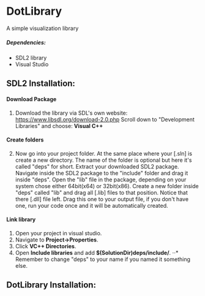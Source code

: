 # DotLibrary
A simple visualization library

##### Dependencies:
* SDL2 library
* Visual Studio

## SDL2 Installation:
#### Download Package
1. Download the library via SDL's own website:
https://www.libsdl.org/download-2.0.php
Scroll down to "Development Libraries" and choose: 
**Visual C++**

#### Create folders
2. Now go into your project folder. At the same place where your [.sln] is create a new directory.
The name of the folder is optional but here it's called "deps" for short.
Extract your downloaded SDL2 package.
Navigate inside the SDL2 package to the "include" folder and drag it inside "deps".
Open the "lib" file in the package, depending on your system chose either 64bit(x64) or 32bit(x86).
Create a new folder inside "deps" called "lib" and drag all [.lib] files to that position.
Notice that there [.dll] file left. Drag this one to your output file, if you don't have one, run your code once and it will be automatically created.

#### Link library
1. Open your project in visual studio. 
2. Navigate to **Project->Properties**. 
3. Click **VC++ Directories**. 
4. Open **Include libraries** and add __$(SolutionDir)**deps**/include/__. 
⋅⋅* Remember to change "deps" to your name if you named it something else.

## DotLibrary Installation:
